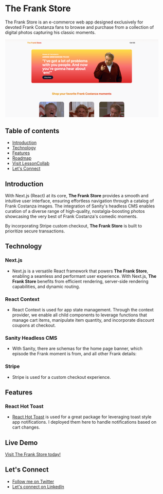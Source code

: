 # The Frank Store

The Frank Store is an e-commerce web app designed exclusively for devoted Frank Costanza fans to browse and purchase from a collection of digital photos capturing his classic moments.

![Application screenshot](./public/screenshot.png)

## Table of contents

- [Introduction](#introduction)
- [Technology](#technology)
- [Features](#features)
- [Roadmap](#roadmap)
- [Visit LessonCollab](#visit-lessoncollab)
- [Let's Connect](#lets-connect)

## Introduction

With Next.js (React) at its core, **The Frank Store** provides a smooth and intuitive user interface, ensuring effortless navigation through a catalog of Frank Costanza images. The integration of Sanity's headless CMS enables curation of a diverse range of high-quality, nostalgia-boosting photos showcasing the very best of Frank Costanza's comedic moments.

By incorporating Stripe custom checkout, **The Frank Store** is built to prioritize secure transactions.

## Technology

### Next.js

- Next.js is a versatile React framework that powers **The Frank Store**, enabling a seamless and performant user experience. With Next.js, **The Frank Store** benefits from efficient rendering, server-side rendering capabilities, and dynamic routing.

### React Context

- React Context is used for app state management. Through the context provider, we enable all child components to leverage functions that manage cart items, manipulate item quantity, and incorporate discount coupons at checkout.

### Sanity Headless CMS

- With Sanity, there are schemas for the home page banner, which episode the Frank moment is from, and all other Frank details:

### Stripe

- Stripe is used for a custom checkout experience.

## Features

### React Hot Toast

- [React Hot Toast](https://react-hot-toast.com/) is used for a great package for leveraging toast style app notifications. I deployed them here to handle notifications based on cart changes.

## Live Demo

[Visit The Frank Store today!](https://the-frank-store.vercel.app/)

## Let's Connect

- [Follow me on Twitter](https://twitter.com/_internetdrew)
- [Let's connect on LinkedIn](https://www.linkedin.com/in/internetdrew/)
